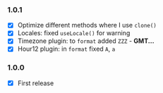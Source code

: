 ### 1.0.1
+ [x] Optimize different methods where I use `clone()`
+ [x] Locales: fixed `useLocale()` for warning
+ [x] Timezone plugin: to `format` added `ZZZ` - **GMT...** 
+ [x] Hour12 plugin: in `format` fixed `A`, `a` 

### 1.0.0
+ [x] First release